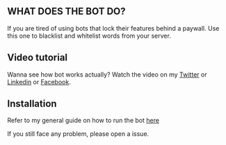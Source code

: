 ## WHAT DOES THE BOT DO?

If you are tired of using bots that lock their features behind a paywall. Use this one to blacklist and whitelist words from your server.

## Video tutorial

Wanna see how bot works actually? Watch the video on my [Twitter]() or [Linkedin]() or [Facebook]().

## Installation

Refer to my general guide on how to run the bot [here](https://github.com/bilal-the-dev/How-to-run-my-discord-bots)

If you still face any problem, please open a issue.
